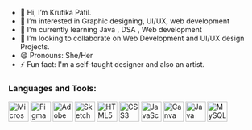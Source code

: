 - 👋 Hi, I’m Krutika Patil.
- 👀 I’m interested in Graphic designing, UI/UX, web development
- 🌱 I’m currently learning Java , DSA , Web development
- 💞️ I’m looking to collaborate on Web Development and UI/UX design Projects.
- 😄 Pronouns: She/Her
- ⚡ Fun fact: I'm a self-taught designer and also an artist.

### Languages and Tools:

<p align="left"> 
  <img src="https://cdn.jsdelivr.net/gh/devicons/devicon/icons/azure/azure-original.svg" alt="Microsoft Azure" width="40" height="40"/> 
  <img src="https://cdn.jsdelivr.net/gh/devicons/devicon/icons/figma/figma-original.svg" alt="Figma" width="40" height="40"/> 
  <img src="https://cdn.jsdelivr.net/gh/devicons/devicon/icons/xd/xd-plain.svg" alt="Adobe XD" width="40" height="40"/> 
  <img src="https://cdn.jsdelivr.net/gh/devicons/devicon/icons/sketch/sketch-original.svg" alt="Sketch" width="40" height="40"/> 
  <img src="https://cdn.jsdelivr.net/gh/devicons/devicon/icons/html5/html5-original.svg" alt="HTML5" width="40" height="40"/> 
  <img src="https://cdn.jsdelivr.net/gh/devicons/devicon/icons/css3/css3-original.svg" alt="CSS3" width="40" height="40"/> 
  <img src="https://cdn.jsdelivr.net/gh/devicons/devicon/icons/javascript/javascript-original.svg" alt="JavaScript" width="40" height="40"/> 
  <img src="https://upload.wikimedia.org/wikipedia/commons/3/3f/Canva_Logo.png" alt="Canva" width="40" height="40"/> 
  <img src="https://cdn.jsdelivr.net/gh/devicons/devicon/icons/java/java-original.svg" alt="Java" width="40" height="40"/> 
  <img src="https://cdn.jsdelivr.net/gh/devicons/devicon/icons/mysql/mysql-original.svg" alt="MySQL" width="40" height="40"/> 
</p>


<!---
krutikapatil19/krutikapatil19 is a ✨ special ✨ repository because its `README.md` (this file) appears on your GitHub profile.
You can click the Preview link to take a look at your changes.
--->
